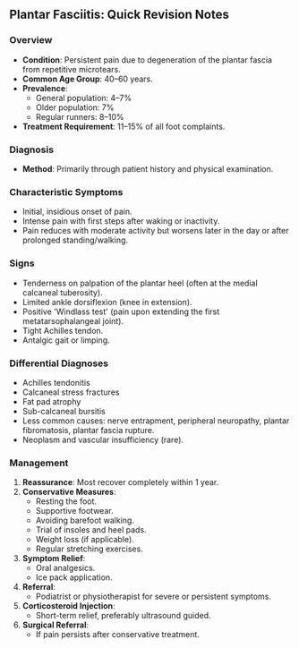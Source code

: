## Plantar Fasciitis: Quick Revision Notes

### Overview
- **Condition**: Persistent pain due to degeneration of the plantar fascia from repetitive microtears.
- **Common Age Group**: 40–60 years.
- **Prevalence**: 
  - General population: 4–7%
  - Older population: 7%
  - Regular runners: 8–10%
- **Treatment Requirement**: 11–15% of all foot complaints.

### Diagnosis
- **Method**: Primarily through patient history and physical examination.

### Characteristic Symptoms
- Initial, insidious onset of pain.
- Intense pain with first steps after waking or inactivity.
- Pain reduces with moderate activity but worsens later in the day or after prolonged standing/walking.

### Signs
- Tenderness on palpation of the plantar heel (often at the medial calcaneal tuberosity).
- Limited ankle dorsiflexion (knee in extension).
- Positive 'Windlass test' (pain upon extending the first metatarsophalangeal joint).
- Tight Achilles tendon.
- Antalgic gait or limping.

### Differential Diagnoses
- Achilles tendonitis
- Calcaneal stress fractures
- Fat pad atrophy
- Sub-calcaneal bursitis
- Less common causes: nerve entrapment, peripheral neuropathy, plantar fibromatosis, plantar fascia rupture.
- Neoplasm and vascular insufficiency (rare).

### Management
1. **Reassurance**: Most recover completely within 1 year.
2. **Conservative Measures**:
   - Resting the foot.
   - Supportive footwear.
   - Avoiding barefoot walking.
   - Trial of insoles and heel pads.
   - Weight loss (if applicable).
   - Regular stretching exercises.
3. **Symptom Relief**:
   - Oral analgesics.
   - Ice pack application.
4. **Referral**:
   - Podiatrist or physiotherapist for severe or persistent symptoms.
5. **Corticosteroid Injection**:
   - Short-term relief, preferably ultrasound guided.
6. **Surgical Referral**:
   - If pain persists after conservative treatment.